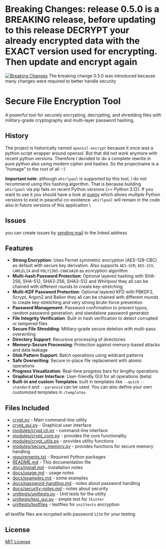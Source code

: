# Breaking Changes: release 0.5.0 is a BREAKING release, before updating to this release DECRYPT your already encrypted data with the EXACT version used for encrypting. Then update and encrypt again
[![Breaking Changes](https://img.shields.io/badge/WARNING-BREAKING%20CHANGES-red)](https://gitlab.rm-rf.ch/world/openssl_encrypt) The breaking change 0.5.0 was introduced because many changes were required to better handle security
# Secure File Encryption Tool
A powerful tool for securely encrypting, decrypting, and shredding files with military-grade cryptography and multi-layer password hashing.
## History
The project is historically named `openssl-encrypt` because it once was a python script wrapper around openssl. But that did not work anymore with recent python versions.
Therefore I decided to do a complete rewrite in pure python also using modern cipher and hashes. So the projectname is a "homage" to the root of all :-)

**Important note**: although `whirlpool` is supported by this tool, I do not recommend using this hashing algorithm. That is because building `whirlpool` via pip fails on recent Python versions (>= Python 3.12). If you want to use it you should have a look at [pyenv](https://github.com/pyenv/pyenv) which allows multiple Python versions to exist in peaceful co-existence. `whirlpool` will remain in the code also in future versions of this application \
## Issues
you can create issues by [sending mail](mailto:issue+world-openssl-encrypt-2-issue-+gitlab@rm-rf.ch) to the linked address

## Features
- **Strong Encryption**: Uses Fernet symmetric encryption (AES-128-CBC) as default with secure key derivation. Also supports `AES-GCM`, `AES-SIV`, `CAMLELIA` and `POLY1305-CHACHA20` as ecnryption algorithm
- **Multi-hash Password Protection**: Optional layered hashing with SHA-256, SHA-512, SHA3-256, SHA3-512 and Whirlpool they all can be chained with different rounds to create key-stretching
- **Multi-KDF Password Protection**: Optional layered KFD with PBKDF2, Scrypt, Argon2 and Ballon they all can be chained with different rounds to create key-stretching and very strong brute-force prevention
- **Password Management**: Password confirmation to prevent typos, random password generation, and standalone password generator
- **File Integrity Verification**: Built-in hash verification to detect corrupted or tampered files
- **Secure File Shredding**: Military-grade secure deletion with multi-pass overwriting
- **Directory Support**: Recursive processing of directories
- **Memory-Secure Processing**: Protection against memory-based attacks and data leakage
- **Glob Pattern Support**: Batch operations using wildcard patterns
- **Safe Overwriting**: Secure in-place file replacement with atomic operations
- **Progress Visualization**: Real-time progress bars for lengthy operations
- **Graphical User Interface**: User-friendly GUI for all operations (beta)
- **Built-in and custom Templates**: built in templates like `--quick` `--standard` and `--paranoid` can be used. You can also define your own customized templates in `/templates`
## Files Included
- [crypt.py](https://gitlab.rm-rf.ch/world/openssl_encrypt/-/tree/main/openssl_encrypt/crypt.py) - Main command-line utility
- [crypt_gui.py](https://gitlab.rm-rf.ch/world/openssl_encrypt/-/tree/main/openssl_encrypt/crypt_gui.py) - Graphical user interface
- [modules/crypt.cli.py](https://gitlab.rm-rf.ch/world/openssl_encrypt/-/tree/main/openssl_encrypt/modules/crypt.cli.py) - command-line interface
- [modules/crypt_core.py](https://gitlab.rm-rf.ch/world/openssl_encrypt/-/tree/main/openssl_encrypt/modules/crypt_core.py) - provides the core functionality
- [modules/crypt_utils.py](https://gitlab.rm-rf.ch/world/openssl_encrypt/-/tree/main/openssl_encrypt/modules/crypt_utils.py) - provides utility functions
- [modules/secure_memory.py](https://gitlab.rm-rf.ch/world/openssl_encrypt/-/tree/main/openssl_encrypt/modules/secure_memory.py) - provides functions for secure memory handling
- [requirements.txt](https://gitlab.rm-rf.ch/world/openssl_encrypt/-/tree/main/openssl_encrypt/requirements.txt) - Required Python packages
- [README.md](https://gitlab.rm-rf.ch/world/openssl_encrypt/-/tree/main/openssl_encrypt/README.md) - This documentation file
- [docs/install.md](https://gitlab.rm-rf.ch/world/openssl_encrypt/-/tree/main/openssl_encrypt/docs/install.md) - installation notes
- [docs/usage.md](https://gitlab.rm-rf.ch/world/openssl_encrypt/-/tree/main/openssl_encrypt/docs/usage.md) - usage notes
- [docs/examples.md](https://gitlab.rm-rf.ch/world/openssl_encrypt/-/tree/main/openssl_encrypt/docs/examples.md) - some examples
- [docs/password-handling.md](https://gitlab.rm-rf.ch/world/openssl_encrypt/-/tree/main/openssl_encrypt/docs/password-handling.md) - notes about password handling
- [docs/security-notes.md](https://gitlab.rm-rf.ch/world/openssl_encrypt/-/tree/main/openssl_encrypt/docs/security-notes.md) - notes about security
- [unittests/unittests.py](https://gitlab.rm-rf.ch/world/openssl_encrypt/-/tree/main/openssl_encrypt/unittests/unittests.py) - Unit tests for the utility
- [unittests/test_gui.py](https://gitlab.rm-rf.ch/world/openssl_encrypt/-/tree/main/openssl_encrypt/unittests/test_gui.py) - simple test for `tkinter`
- [unittests/testfiles](https://gitlab.rm-rf.ch/world/openssl_encrypt/-/tree/main/openssl_encrypt/unittests/testfiles) - testfiles for `unittests` encryption

all testfile files are ecrypted with password `1234` for your testing
## License

[MIT License](LICENSE)

